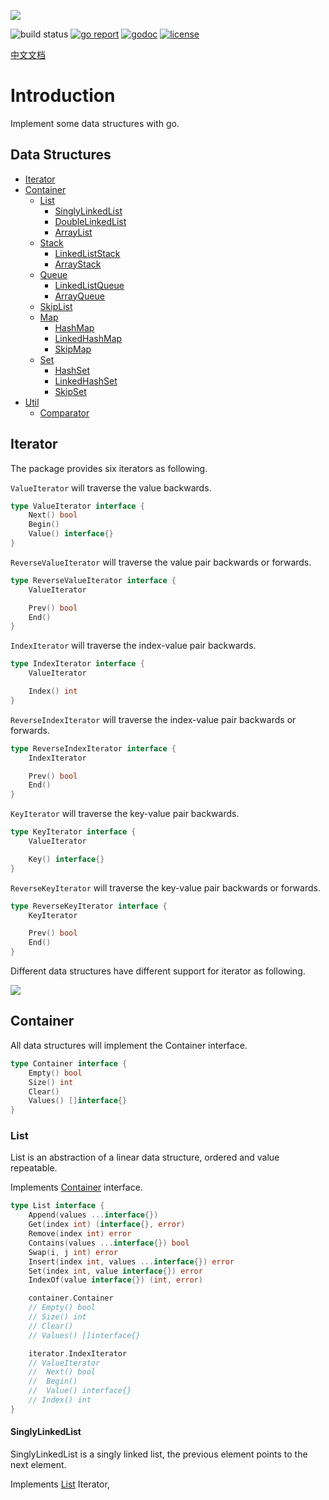 ![](https://raw.githubusercontent.com/prprprus/picture/master/ds8.png)

![build status](https://travis-ci.org/prprprus/ds.svg?branch=master)
[![go report](https://goreportcard.com/badge/github.com/prprprus/ds)](https://goreportcard.com/report/github.com/prprprus/ds)
[![godoc](https://img.shields.io/badge/godoc-reference-blue.svg)](https://godoc.org/github.com/prprprus/ds)
[![license](https://img.shields.io/badge/license-license-yellow.svg)](https://github.com/prprprus/ds/blob/master/LICENSE)

[中文文档](https://github.com/prprprus/ds/blob/master/README-zh.md)

# Introduction

Implement some data structures with go.

## Data Structures

- [Iterator]()
- [Container]()
    - [List]()
        - [SinglyLinkedList]()
        - [DoubleLinkedList]()
        - [ArrayList]()
    - [Stack]()
        - [LinkedListStack]()
        - [ArrayStack]()
    - [Queue]()
        - [LinkedListQueue]()
        - [ArrayQueue]()
    - [SkipList]()
    - [Map]()
        - [HashMap]()
        - [LinkedHashMap]()
        - [SkipMap]()
    - [Set]()
        - [HashSet]()
        - [LinkedHashSet]()
        - [SkipSet]()
- [Util]()
    - [Comparator]()

## Iterator

The package provides six iterators as following.

`ValueIterator` will traverse the value backwards.

```go
type ValueIterator interface {
	Next() bool
	Begin()
	Value() interface{}
}
```

`ReverseValueIterator` will traverse the value pair backwards or forwards.

```go
type ReverseValueIterator interface {
	ValueIterator

	Prev() bool
	End()
}
```

`IndexIterator` will traverse the index-value pair backwards.

```go
type IndexIterator interface {
	ValueIterator

	Index() int
}
```

`ReverseIndexIterator` will traverse the index-value pair backwards or forwards.

```go
type ReverseIndexIterator interface {
	IndexIterator

	Prev() bool
	End()
}
```

`KeyIterator` will traverse the key-value pair backwards.

```go
type KeyIterator interface {
	ValueIterator

	Key() interface{}
}
```

`ReverseKeyIterator` will traverse the key-value pair backwards or forwards.

```go
type ReverseKeyIterator interface {
	KeyIterator

	Prev() bool
	End()
}
```

Different data structures have different support for iterator as following.

![](https://raw.githubusercontent.com/prprprus/picture/master/ds1.png)

## Container

All data structures will implement the Container interface.

```go
type Container interface {
	Empty() bool
	Size() int
	Clear()
	Values() []interface{}
}
```

### List

List is an abstraction of a linear data structure, ordered and value repeatable.

Implements [Container]() interface.

```go
type List interface {
	Append(values ...interface{})
	Get(index int) (interface{}, error)
	Remove(index int) error
	Contains(values ...interface{}) bool
	Swap(i, j int) error
	Insert(index int, values ...interface{}) error
	Set(index int, value interface{}) error
	IndexOf(value interface{}) (int, error)

	container.Container
	// Empty() bool
	// Size() int
	// Clear()
	// Values() []interface{}

	iterator.IndexIterator
	// ValueIterator
	// 	Next() bool
	// 	Begin()
	// 	Value() interface{}
	// Index() int
}
```

#### SinglyLinkedList

SinglyLinkedList is a singly linked list, the previous element points to the next element.

Implements [List]() Iterator, 